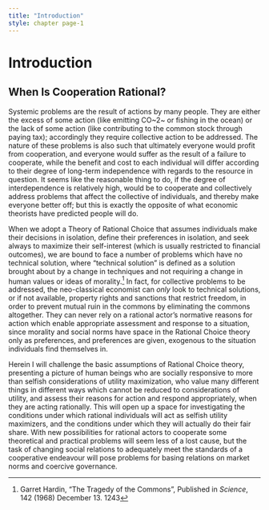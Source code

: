 ```yaml
---
title: "Introduction"
style: chapter page-1
---
```


# Introduction

## When Is Cooperation Rational?

Systemic problems are the result of actions by many people. They are either the excess of some action (like emitting CO~2~ or fishing in the ocean) or the lack of some action (like contributing to the common stock through paying tax); accordingly they require collective action to be addressed. The nature of these problems is also such that ultimately everyone would profit from cooperation, and everyone would suffer as the result of a failure to cooperate, while the benefit and cost to each individual will differ according to their degree of long-term independence with regards to the resource in question. It seems like the reasonable thing to do, if the degree of interdependence is relatively high, would be to cooperate and collectively address problems that affect the collective of individuals, and thereby make everyone better off; but this is exactly the opposite of what economic theorists have predicted people will do.

When we adopt a Theory of Rational Choice that assumes individuals make their decisions in isolation, define their preferences in isolation, and seek always to maximize their self-interest (which is usually restricted to financial outcomes), we are bound to face a number of problems which have no technical solution, where “technical solution” is defined as a solution brought about by a change in techniques and not requiring a change in human values or ideas of morality.[^1] In fact, for collective problems to be addressed, the neo-classical economist can *only* look to technical solutions, or if not available, property rights and sanctions that restrict freedom, in order to prevent mutual ruin in the commons by eliminating the commons altogether. They can never rely on a rational actor’s normative reasons for action which enable appropriate assessment and response to a situation, since morality and social norms have space in the Rational Choice theory only as preferences, and preferences are given, exogenous to the situation individuals find themselves in.

Herein I will challenge the basic assumptions of Rational Choice theory, presenting a picture of human beings who are socially responsive to more than selfish considerations of utility maximization, who value many different things in different ways which cannot be reduced to considerations of utility, and assess their reasons for action and respond appropriately, when they are acting rationally. This will open up a space for investigating the conditions under which rational individuals will act as selfish utility maximizers, and the conditions under which they will actually do their fair share. With new possibilities for rational actors to cooperate some theoretical and practical problems will seem less of a lost cause, but the task of changing social relations to adequately meet the standards of a cooperative endeavour will pose problems for basing relations on market norms and coercive governance.

[^1]: Garret Hardin, “The Tragedy of the Commons”, Published in *Science*, 142 (1968) December 13. 1243